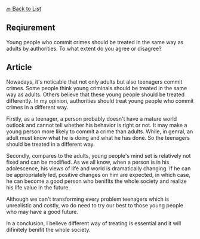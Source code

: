 [🔙 Back to List](../index.md)

## Reqiurement
Young people who commit crimes should be treated in the same way as adults by authorities. To what extent do you agree or disagree?

## Article
Nowadays, it's noticable that not only adults but also teenagers commit crimes. Some people think young criminals should be treated in the same way as adults. Others believe that these young people should be treated differently. In my opinion, authorities should treat young people who commit crimes in a different way.

Firstly, as a teenager, a person probably doesn't have a mature world outlook and cannot tell whether his behavior is right or not. It may make a young person more likely to commit a crime than adults. While, in genral, an adult must know what he is doing and what he has done. So the teenagers should be treated in a different way.

Secondly, compares to the adults, young people's mind set is relatively not fixed and can be modified. As we all know, when a person is in his adolescence, his views of life and world is dramatically changing. If he can be appropriately led, positive changes on him are expected, in which case, he can become a good person who benifits the whole society and realize his life value in the future.

Although we can't transforming every problem teenagers which is unrealistic and costly, wo do need to try our best to those young people who may have a good future.

In a conclusion, I believe different way of treating is essential and it will difinitely benifit the whole society.
